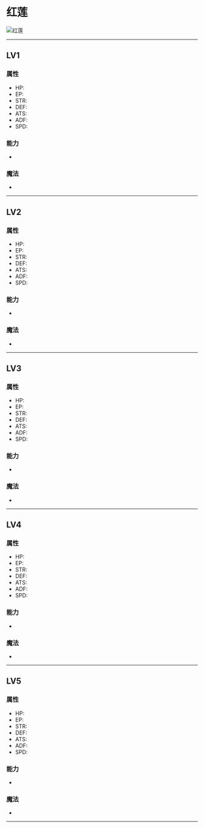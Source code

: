 # 红莲

![红莲](../images/quartz_红莲.png.md#红莲)

---

## LV1

### 属性


- HP: 
- EP: 
- STR: 
- DEF: 
- ATS: 
- ADF: 
- SPD: 

### 能力

- 

### 魔法

- 

---

## LV2

### 属性


- HP: 
- EP: 
- STR: 
- DEF: 
- ATS: 
- ADF: 
- SPD: 

### 能力

- 

### 魔法

- 

---

## LV3

### 属性


- HP: 
- EP: 
- STR: 
- DEF: 
- ATS: 
- ADF: 
- SPD: 

### 能力

- 

### 魔法

- 

---

## LV4

### 属性


- HP: 
- EP: 
- STR: 
- DEF: 
- ATS: 
- ADF: 
- SPD: 

### 能力

- 

### 魔法

- 

---

## LV5

### 属性


- HP: 
- EP: 
- STR: 
- DEF: 
- ATS: 
- ADF: 
- SPD: 

### 能力

- 

### 魔法

- 

---